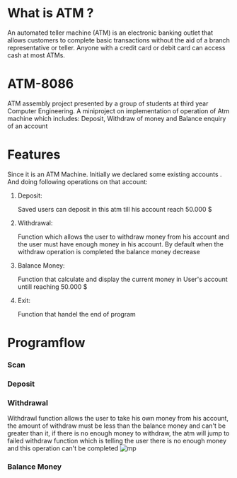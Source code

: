 # What is ATM ?
An automated teller machine (ATM) is an electronic banking outlet that allows customers to complete basic transactions without the aid of a branch representative or teller. Anyone with a credit card or debit card can access cash at most ATMs.
# ATM-8086
 ATM assembly project presented by a group of students at third year Computer Engineering.
 A miniproject on implementation of operation of Atm machine which includes:
 Deposit, Withdraw of money and Balance enquiry of an account 
   
# Features
Since it is an ATM Machine. Initially we declared some existing accounts . And doing following operations on that account:
1. Deposit:
 
   Saved users can deposit in this atm till his account reach 50.000 $ 

2. Withdrawal:

    Function which allows the user to withdraw money from his account and the user must have enough money in his account. By default when the withdraw operation is           completed the balance money decrease

3. Balance Money:

   Function that calculate and display the current money in User's account untill reaching 50.000 $  

4. Exit:

   Function that handel the end of program 

# Programflow
 ### Scan
 ### Deposit
 ### Withdrawal
 Withdrawl function allows the user to take his own money from his account, the amount of withdraw must be less than the balance money and can't be greater than it,  if there is no enough money to withdraw, the atm will jump to failed withdraw function which is telling the user there is no enough money and this operation can't be completed 
    ![mp](https://user-images.githubusercontent.com/66146343/209373876-f3a30821-2fb8-48f5-a3ea-cef5aca606c3.png)

 ### Balance Money
